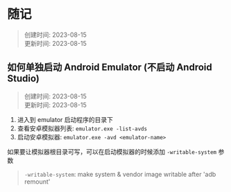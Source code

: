 # 随记
> 创建时间: 2023-08-15  
> 更新时间: 2023-08-15

## 如何单独启动 Android Emulator (不启动 Android Studio)
> 创建时间: 2023-08-15  
> 更新时间: 2023-08-15

1. 进入到 emulator 启动程序的目录下
2. 查看安卓模拟器列表: `emulator.exe -list-avds`
3. 启动安卓模拟器: `emulator.exe -avd <emulator-name>`

如果要让模拟器根目录可写，可以在启动模拟器的时候添加 `-writable-system` 参数
> `-writable-system`: make system & vendor image writable after 'adb remount'